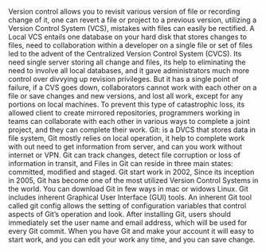 
Version control allows you to revisit various version of file or recording change of it, one can revert a file or project to a previous version, utilizing a Version Control System (VCS), mistakes with files can easily be rectified. A Local VCS entails one database on your hard disk that stores changes to files, need to collaboration within a developer on a single file or set of files led to the advent of the Centralized Version Control System (CVCS). Its need single server storing all change and files, its help to eliminating the need to involve all local databases, and it gave administrators much more control over divvying up revision privileges. But it has a single point of failure, if a CVS goes down, collaborators cannot work with each other on a file or save changes and new versions, and lost all work, except for any portions on local machines. To prevent this type of catastrophic loss, its allowed client to create mirrored repositories, programmers working in teams can collaborate with each other in various ways to complete a joint project, and they can complete their work. Git: is a DVCS that stores data in file system, Git mostly relies on local operation, it help to complete work with out need to get information from server, and can you work without internet or VPN. Git can track changes, detect file corruption or loss of information in transit, and Files in Git can reside in three main states: committed, modified and staged. Git start work in 2002, Since its inception in 2005, Git has become one of the most utilized Version Control Systems in the world. You can download Git in few ways in mac or widows Linux. Git includes inherent Graphical User Interface (GUI) tools. An inherent Git tool called git config allows the setting of configuration variables that control aspects of Git’s operation and look. After installing Git, users should immediately set the user name and email address, which will be used for every Git commit. When you have Git and make your account it will easy to start work, and you can edit your work any time, and you can save change.